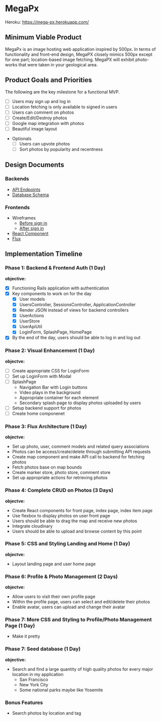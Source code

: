 # MegaPx
Heroku: https://mega-px.herokuapp.com/
## Minimum Viable Product
MegaPx is an image hosting web application inspired by 500px. In terms of functionality and front-end design, MegaPX closely mimics 500px except for one part; location-based image fetching. MegaPX will exhibit photo-works that were taken in your geological area.

## Product Goals and Priorities
The following are the key milestone for a functional MVP.
- [ ] Users may sign up and log in
- [ ] Location fetching is only available to signed in users
- [ ] Users can comment on photos
- [ ] Create/Edit/Destroy photos
- [ ] Google map integration with photos
- [ ] Beautiful image layout
- Optionals
  - [ ] Users can upvote photos
  - [ ] Sort photos by popularity and recentness

## Design Documents
### Backends
* [API Endpoints][api-endpoints]
* [Database Schema][schema]

### Frontends
* Wireframes
  * [Before sign in][views-before-sign-in]
  * [After sign in][views_after_sign-in]
* [React Component][components]
* [Flux][flux-cycle]

[views-before-sign-in]: ./docs/views-before-sign-in.md
[views_after_sign-in]: ./docs/views-after-sign-in.md
[api-endpoints]: ./docs/api-endpoints.md
[components]: ./docs/components.md
[schema]: ./docs/schema.md
[flux-cycle]: ./docs/flux-cycles.md

## Implementation Timeline

### Phase 1: Backend & Frontend Auth (1 Day)
**objective:**
- [x] Functioning Rails application with authentication
- [x] Key components to work on for the day
  - [x] User models
  - [x] UsersController, SessionsController, ApplicationController
  - [x] Render JSON instead of views for backend controllers
  - [x] UserActions
  - [x] UserStore
  - [x] UserApiUtil
  - [x] LoginForm, SplashPage, HomePage
- [x] By the end of the day, users should be able to log in and log out

### Phase 2: Visual Enhancement (1 Day)
**objectve:**
- [ ] Create appropriate CSS for LoginForm
- [ ] Set up LoginForm with Modal
- [ ] SplashPage
  - Navigation Bar with Login buttons
  - Video plays in the background
  - Appropriate container for each element
  - Secondary splash page to display photos uploaded by users
- [ ] Setup backend support for photos
- [ ] Create home componenet

### Phase 3: Flux Architecture (1 Day)
**objectve:**
- Set up photo, user, comment models and related query associations
- Photos can be access/create/delete through submitting API requests
- Create map component and make API call to backend for fetching photos
- Fetch photos base on map bounds
- Create marker store, photo store, comment store
- Set up appropriate actions for retrieving photos

### Phase 4: Complete CRUD on Photos (3 Days)
**objectve:**
- Create React components for front page, index page, index item page
- Use flexbox to display photos on user front page
- Users should be able to drag the map and receive new photos
- Integrate cloudinary
- Users should be able to upload and browse content by this point

### Phase 5: CSS and Styling Landing and Home (1 Day)
**objectve:**
- Layout landing page and user home page

### Phase 6: Profile & Photo Management (2 Days)
**objectve:**
- Allow users to visit their own profile page
- Within the profile page, users can select and edit/delete their photos
- Enable avatar, users can upload and change their avatar

### Phase 7: More CSS and Styling to Profile/Photo Management Page (1 Day)
- Make it pretty

### Phase 7: Seed database (1 Day)
**objective:**
- Search and find a large quantity of high quality photos for every major
location in my application
  - San Francisco
  - New York City
  - Some national parks maybe like Yosemite

### Bonus Features
- Search photos by location and tag
